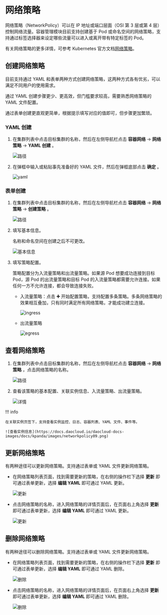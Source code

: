 # 网络策略

网络策略（NetworkPolicy）可以在 IP 地址或端口层面（OSI 第 3 层或第 4 层）控制网络流量。容器管理模块目前支持创建基于 Pod 或命名空间的网络策略，支持通过标签选择器来设定哪些流量可以进入或离开带有特定标签的 Pod。

有关网络策略的更多详情，可参考 Kubernetes 官方文档[网络策略](https://kubernetes.io/zh-cn/docs/concepts/services-networking/network-policies/)。

## 创建网络策略

目前支持通过 YAML 和表单两种方式创建网络策略，这两种方式各有优劣，可以满足不同用户的使用需求。

通过 YAML 创建步骤更少、更高效，但门槛要求较高，需要熟悉网络策略的 YAML 文件配置。

通过表单创建更直观更简单，根据提示填写对应的值即可，但步骤更加繁琐。

### YAML 创建

1. 在集群列表中点击目标集群的名称，然后在左侧导航栏点击 __容器网络__ -> __网络策略__ -> __YAML 创建__ 。

    ![路径](https://docs.daocloud.io/daocloud-docs-images/docs/kpanda/images/networkpolicy01.png)

2. 在弹框中输入或粘贴事先准备好的 YAML 文件，然后在弹框底部点击 __确定__ 。

    ![yaml](https://docs.daocloud.io/daocloud-docs-images/docs/kpanda/images/networkpolicy02.png)

### 表单创建

1. 在集群列表中点击目标集群的名称，然后在左侧导航栏点击 __容器网络__ -> __网络策略__ -> __创建策略__ 。

    ![路径](https://docs.daocloud.io/daocloud-docs-images/docs/kpanda/images/networkpolicy03.png)

2. 填写基本信息。

    名称和命名空间在创建之后不可更改。

    ![基本信息](https://docs.daocloud.io/daocloud-docs-images/docs/kpanda/images/networkpolicy04.png)

3. 填写策略配置。

    策略配置分为入流量策略和出流量策略。如果源 Pod 想要成功连接到目标 Pod，源 Pod 的出流量策略和目标 Pod 的入流量策略都需要允许连接。如果任何一方不允许连接，都会导致连接失败。

    - 入流量策略：点击 __➕__ 开始配置策略，支持配置多条策略。多条网络策略的效果相互叠加，只有同时满足所有网络策略，才能成功建立连接。

        ![ingress](https://docs.daocloud.io/daocloud-docs-images/docs/kpanda/images/networkpolicy05.png)

    - 出流量策略

        ![egress](https://docs.daocloud.io/daocloud-docs-images/docs/kpanda/images/networkpolicy06.png)

## 查看网络策略

1. 在集群列表中点击目标集群的名称，然后在左侧导航栏点击 __容器网络__ -> __网络策略__ ，点击网络策略的名称。

    ![路径](https://docs.daocloud.io/daocloud-docs-images/docs/kpanda/images/networkpolicy07.png)

2. 查看该策略的基本配置、关联实例信息、入流量策略、出流量策略。

    ![详情](https://docs.daocloud.io/daocloud-docs-images/docs/kpanda/images/networkpolicy08.png)

!!! info

    在关联实例页签下，支持查看实例监控、日志、容器列表、YAML 文件、事件等。

    ![查看实例信息](https://docs.daocloud.io/daocloud-docs-images/docs/kpanda/images/networkpolicy09.png)

## 更新网络策略

有两种途径可以更新网络策略。支持通过表单或 YAML 文件更新网络策略。

- 在网络策略列表页面，找到需要更新的策略，在右侧的操作栏下选择 __更新__ 即可通过表单更新，选择 __编辑 YAML__ 即可通过 YAML 更新。

    ![更新](https://docs.daocloud.io/daocloud-docs-images/docs/kpanda/images/networkpolicy10.png)

- 点击网络策略的名称，进入网络策略的详情页面后，在页面右上角选择 __更新__ 即可通过表单更新，选择 __编辑 YAML__ 即可通过 YAML 更新。

    ![更新](https://docs.daocloud.io/daocloud-docs-images/docs/kpanda/images/networkpolicy11.png)

## 删除网络策略

有两种途径可以删除网络策略。支持通过表单或 YAML 文件更新网络策略。

- 在网络策略列表页面，找到需要更新的策略，在右侧的操作栏下选择 __更新__ 即可通过表单更新，选择 __编辑 YAML__ 即可通过 YAML 删除。

    ![删除](https://docs.daocloud.io/daocloud-docs-images/docs/kpanda/images/networkpolicy12.png)

- 点击网络策略的名称，进入网络策略的详情页面后，在页面右上角选择 __更新__ 即可通过表单更新，选择 __编辑 YAML__ 即可通过 YAML 删除。

    ![删除](https://docs.daocloud.io/daocloud-docs-images/docs/kpanda/images/networkpolicy13.png)
